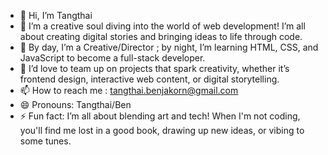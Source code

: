 - 👋 Hi, I’m Tangthai
- 👀 I’m a creative soul diving into the world of web development! I’m all about creating digital stories and bringing ideas to life through code.
- 🌱 By day, I’m a Creative/Director ; by night, I’m learning HTML, CSS, and JavaScript to become a full-stack developer.
- 💞️ I’d love to team up on projects that spark creativity, whether it’s frontend design, interactive web content, or digital storytelling.
- 📫 How to reach me : tangthai.benjakorn@gmail.com
- 😄 Pronouns: Tangthai/Ben
- ⚡ Fun fact: I’m all about blending art and tech! When I'm not coding, you'll find me lost in a good book, drawing up new ideas, or vibing to some tunes.

<!---
T-BenJ/T-BenJ is a ✨ special ✨ repository because its `README.md` (this file) appears on your GitHub profile.
You can click the Preview link to take a look at your changes.
--->

